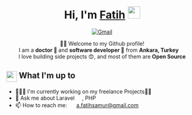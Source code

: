 <div align="center">
    <h1>Hi, I'm <a href="#" target="_blank">Fatih</a> <img
            src="https://media.giphy.com/media/hvRJCLFzcasrR4ia7z/giphy.gif" width="32"></h1>
    <p>       
        <a href="mailto:a.fatihsamur@gmail.com" target="_blank"><img alt="Gmail"
                src="https://img.shields.io/badge/-Gmail-D14836?style=for-the-badge&logo=Gmail&logoColor=white" /></a>
    </p> 
    <p>🙏🏻 Welcome to my Github profile!<br/>
        I am a <b> doctor &#128300 </b>  and <b> software developer </b> 🚀  from <b>Ankara, Turkey</b> <img
            src="https://upload.wikimedia.org/wikipedia/commons/thumb/b/b4/Flag_of_Turkey.svg/2560px-Flag_of_Turkey.svg.png" width="14" /> <br />
        I love building side projects 😍, and most of them are <b>Open Source</b> </p>

</div>

<div>
    <div>
        <h2><img align="center"
                src="https://emojis.slackmojis.com/emojis/images/1584726375/8272/blob-cool.gif?1584726375" width="28" />
            What I'm up to</h2>
        <ul>
            <li> 👨🏻‍💻 I'm currently working on my freelance Projects✍🏻</li>
            <li> 💬 Ask me about Laravel <img align="center"
                    src="https://brandslogos.com/wp-content/uploads/thumbs/laravel-logo-vector-1.svg"
                    width="16" />, PHP <img align="center"
                    src="https://cdn.imgbin.com/12/2/24/imgbin-php-java-initiation-iy1tsmB5Am9syCfs69ixFA5R4.jpg"
                    width="16" /></li>           
            <li>📫 How to reach me: <img align="center"
                    src="https://emojis.slackmojis.com/emojis/images/1450319444/38/gmail.png?1450319444" width="17" />
                <a href="mailto:a.fatihsamur@gmail.com" target="_blank">a.fatihsamur@gmail.com</a></li>
        </ul>
    </div>
   
</div>


